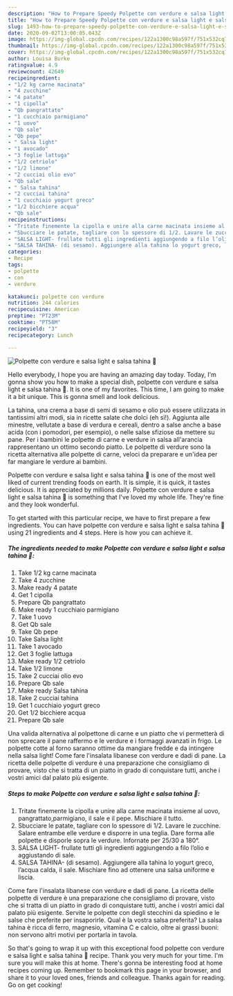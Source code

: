 ```yaml
---
description: "How to Prepare Speedy Polpette con verdure e salsa light e salsa tahina 🍖"
title: "How to Prepare Speedy Polpette con verdure e salsa light e salsa tahina 🍖"
slug: 1493-how-to-prepare-speedy-polpette-con-verdure-e-salsa-light-e-salsa-tahina
date: 2020-09-02T13:00:05.043Z
image: https://img-global.cpcdn.com/recipes/122a1300c98a597f/751x532cq70/polpette-con-verdure-e-salsa-light-e-salsa-tahina-🍖-recipe-main-photo.jpg
thumbnail: https://img-global.cpcdn.com/recipes/122a1300c98a597f/751x532cq70/polpette-con-verdure-e-salsa-light-e-salsa-tahina-🍖-recipe-main-photo.jpg
cover: https://img-global.cpcdn.com/recipes/122a1300c98a597f/751x532cq70/polpette-con-verdure-e-salsa-light-e-salsa-tahina-🍖-recipe-main-photo.jpg
author: Louisa Burke
ratingvalue: 4.9
reviewcount: 42649
recipeingredient:
- "1/2 kg carne macinata"
- "4 zucchine"
- "4 patate"
- "1 cipolla"
- "Qb pangrattato"
- "1 cucchiaio parmigiano"
- "1 uovo"
- "Qb sale"
- "Qb pepe"
- " Salsa light"
- "1 avocado"
- "3 foglie lattuga"
- "1/2 cetriolo"
- "1/2 limone"
- "2 cucciai olio evo"
- "Qb sale"
- " Salsa tahina"
- "2 cucciai tahina"
- "1 cucchiaio yogurt greco"
- "1/2 bicchiere acqua"
- "Qb sale"
recipeinstructions:
- "Tritate finemente la cipolla e unire alla carne macinata insieme al uovo, pangrattato,parmigiano, il sale e il pepe. Mischiare il tutto."
- "Sbucciare le patate, tagliare con lo spessore di 1/2. Lavare le zucchine. Salare entrambe elle verdure e disporre in una teglia. Dare forma alle polpette e disporle sopra le verdure. Infornate per 25/30 a 180°."
- "SALSA LIGHT- frullate tutti gli ingredienti aggiungendo a filo l’olio e aggiustando di sale."
- "SALSA TAHINA- (di sesamo). Aggiungere alla tahina lo yogurt greco, l’acqua calda, il sale. Mischiare fino ad ottenere una salsa uniforme e liscia."
categories:
- Recipe
tags:
- polpette
- con
- verdure

katakunci: polpette con verdure 
nutrition: 244 calories
recipecuisine: American
preptime: "PT23M"
cooktime: "PT58M"
recipeyield: "3"
recipecategory: Lunch

---
```



![Polpette con verdure e salsa light e salsa tahina 🍖](https://img-global.cpcdn.com/recipes/122a1300c98a597f/751x532cq70/polpette-con-verdure-e-salsa-light-e-salsa-tahina-🍖-recipe-main-photo.jpg)

Hello everybody, I hope you are having an amazing day today. Today, I'm gonna show you how to make a special dish, polpette con verdure e salsa light e salsa tahina 🍖. It is one of my favorites. This time, I am going to make it a bit unique. This is gonna smell and look delicious.

La tahina, una crema a base di semi di sesamo e olio può essere utilizzata in tantissimi altri modi, sia in ricette salate che dolci (eh sì!). Aggiunta alle minestre, vellutate a base di verdura e cereali, dentro a salse anche a base acida (con i pomodori, per esempio), o nelle salse sfiziose da mettere su pane. Per i bambini le polpette di carne e verdure in salsa all&#39;arancia rappresentano un ottimo secondo piatto. Le polpette di verdure sono la ricetta alternativa alle polpette di carne, veloci da preparare e un&#39;idea per far mangiare le verdure ai bambini.

Polpette con verdure e salsa light e salsa tahina 🍖 is one of the most well liked of current trending foods on earth. It is simple, it is quick, it tastes delicious. It is appreciated by millions daily. Polpette con verdure e salsa light e salsa tahina 🍖 is something that I've loved my whole life. They're fine and they look wonderful.


To get started with this particular recipe, we have to first prepare a few ingredients. You can have polpette con verdure e salsa light e salsa tahina 🍖 using 21 ingredients and 4 steps. Here is how you can achieve it.

<!--inarticleads1-->

##### The ingredients needed to make Polpette con verdure e salsa light e salsa tahina 🍖:

1. Take 1/2 kg carne macinata
1. Take 4 zucchine
1. Make ready 4 patate
1. Get 1 cipolla
1. Prepare Qb pangrattato
1. Make ready 1 cucchiaio parmigiano
1. Take 1 uovo
1. Get Qb sale
1. Take Qb pepe
1. Take  Salsa light
1. Take 1 avocado
1. Get 3 foglie lattuga
1. Make ready 1/2 cetriolo
1. Take 1/2 limone
1. Take 2 cucciai olio evo
1. Prepare Qb sale
1. Make ready  Salsa tahina
1. Take 2 cucciai tahina
1. Get 1 cucchiaio yogurt greco
1. Get 1/2 bicchiere acqua
1. Prepare Qb sale


Una valida alternativa al polpettone di carne e un piatto che vi permetterà di non sprecare il pane raffermo e le verdure e i formaggi avanzati in frigo. Le polpette cotte al forno saranno ottime da mangiare fredde e da intingere nella salsa light! Come fare l&#39;insalata libanese con verdure e dadi di pane. La ricetta delle polpette di verdure è una preparazione che consigliamo di provare, visto che si tratta di un piatto in grado di conquistare tutti, anche i vostri amici dal palato più esigente. 

<!--inarticleads2-->

##### Steps to make Polpette con verdure e salsa light e salsa tahina 🍖:

1. Tritate finemente la cipolla e unire alla carne macinata insieme al uovo, pangrattato,parmigiano, il sale e il pepe. Mischiare il tutto.
1. Sbucciare le patate, tagliare con lo spessore di 1/2. Lavare le zucchine. Salare entrambe elle verdure e disporre in una teglia. Dare forma alle polpette e disporle sopra le verdure. Infornate per 25/30 a 180°.
1. SALSA LIGHT- frullate tutti gli ingredienti aggiungendo a filo l’olio e aggiustando di sale.
1. SALSA TAHINA- (di sesamo). Aggiungere alla tahina lo yogurt greco, l’acqua calda, il sale. Mischiare fino ad ottenere una salsa uniforme e liscia.


Come fare l&#39;insalata libanese con verdure e dadi di pane. La ricetta delle polpette di verdure è una preparazione che consigliamo di provare, visto che si tratta di un piatto in grado di conquistare tutti, anche i vostri amici dal palato più esigente. Servite le polpette con degli stecchini da spiedino e le salse che preferite per insaporirle. Qual è la vostra salsa preferita? La salsa tahina è ricca di ferro, magnesio, vitamina C e calcio, oltre ai grassi buoni: non servono altri motivi per portarla in tavola. 

So that's going to wrap it up with this exceptional food polpette con verdure e salsa light e salsa tahina 🍖 recipe. Thank you very much for your time. I'm sure you will make this at home. There's gonna be interesting food at home recipes coming up. Remember to bookmark this page in your browser, and share it to your loved ones, friends and colleague. Thanks again for reading. Go on get cooking!

